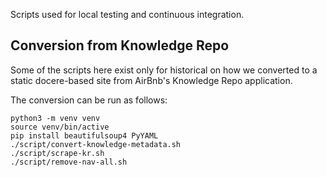 Scripts used for local testing and continuous integration.

## Conversion from Knowledge Repo

Some of the scripts here exist only for historical on how we converted to
a static docere-based site from AirBnb's Knowledge Repo application.

The conversion can be run as follows:

```
python3 -m venv venv
source venv/bin/active
pip install beautifulsoup4 PyYAML
./script/convert-knowledge-metadata.sh
./script/scrape-kr.sh
./script/remove-nav-all.sh
```

